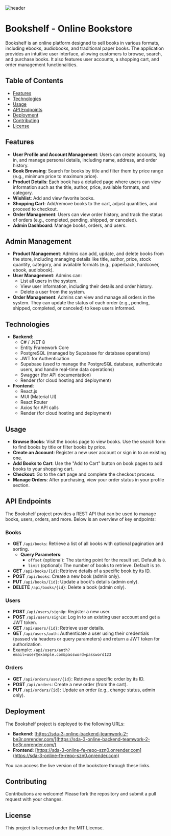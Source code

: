 ![header](https://github.com/user-attachments/assets/fae3a7cd-4590-446b-8185-a5270579a5f1)
# Bookshelf - Online Bookstore

Bookshelf is an online platform designed to sell books in various formats, including ebooks, audiobooks, and traditional paper books. The application provides an intuitive user interface, allowing customers to browse, search, and purchase books. It also features user accounts, a shopping cart, and order management functionalities.

## Table of Contents
- [Features](#features)
- [Technologies](#technologies)
- [Usage](#usage)
- [API Endpoints](#api-endpoints)
- [Deployment](#deployment)
- [Contributing](#contributing)
- [License](#license)

## Features
- **User Profile and Account Management**: Users can create accounts, log in, and manage personal details, including name, address, and order history.
- **Book Browsing**: Search for books by title and filter them by price range (e.g., minimum price to maximum price).
- **Product Details**: Each book has a detailed page where users can view information such as the title, author, price, available formats, and category.
- **Wishlist**: Add and view favorite books.
- **Shopping Cart**: Add/remove books to the cart, adjust quantities, and proceed to checkout.
- **Order Management**: Users can view order history, and track the status of orders (e.g., completed, pending, shipped, or canceled).
- **Admin Dashboard**: Manage books, orders, and users.

## Admin Management
- **Product Management**: Admins can add, update, and delete books from the store, including managing details like title, author, price, stock quantity, category, and available formats (e.g., paperback, hardcover, ebook, audiobook).
- **User Management**: Admins can:
  - List all users in the system.
  - View user information, including their details and order history.
  - Delete a user from the system.
- **Order Management**: Admins can view and manage all orders in the system. They can update the status of each order (e.g., pending, shipped, completed, or canceled) to keep users informed.

## Technologies
- **Backend**: 
  - C# / .NET 8
  - Entity Framework Core
  - PostgreSQL (managed by Supabase for database operations)
  - JWT for Authentication
  - Supabase (used to manage the PostgreSQL database, authenticate users, and handle real-time data operations)
  - Swagger (for API documentation)
  - Render (for cloud hosting and deployment)
- **Frontend**:
  - React.js
  - MUI (Material UI)
  - React Router
  - Axios for API calls
  - Render (for cloud hosting and deployment)

## Usage

- **Browse Books**: Visit the books page to view books. Use the search form to find books by title or filter books by price.
- **Create an Account**: Register a new user account or sign in to an existing one.
- **Add Books to Cart**: Use the "Add to Cart" button on book pages to add books to your shopping cart.
- **Checkout**: Go to the cart page and complete the checkout process.
- **Manage Orders**: After purchasing, view your order status in your profile section.


## API Endpoints

The Bookshelf project provides a REST API that can be used to manage books, users, orders, and more. Below is an overview of key endpoints:

### Books
- **GET** `/api/books`: Retrieve a list of all books with optional pagination and sorting.
  - **Query Parameters**:
    - `offset` (optional): The starting point for the result set. Default is `0`.
    - `limit` (optional): The number of books to retrieve. Default is `10`.
- **GET** `/api/books/{id}`: Retrieve details of a specific book by its ID.
- **POST** `/api/books`: Create a new book (admin only).
- **PUT** `/api/books/{id}`: Update a book's details (admin only).
- **DELETE** `/api/books/{id}`: Delete a book (admin only).

### Users
- **POST** `/api/users/signUp`: Register a new user.
- **POST** `/api/users/signIn`: Log in to an existing user account and get a JWT token.
- **GET** `/api/users/{id}`: Retrieve user details.
- **GET** `/api/users/auth`: Authenticate a user using their credentials (passed via headers or query parameters) and return a JWT token for authorization.
 - Example: `/api/users/auth?email=user@example.com&password=password123`

### Orders
- **GET** `/api/orders/user/{id}`: Retrieve a specific order by its ID.
- **POST** `/api/orders`: Create a new order (from the cart).
- **PUT** `/api/orders/{id}`: Update an order (e.g., change status, admin only).


## Deployment

The Bookshelf project is deployed to the following URLs:

- **Backend**: [https://sda-3-online-backend-teamwork-2-be3r.onrender.com/](https://sda-3-online-backend-teamwork-2-be3r.onrender.com/)
- **Frontend**: [https://sda-3-online-fe-repo-szn0.onrender.com](https://sda-3-online-fe-repo-szn0.onrender.com)

You can access the live version of the bookstore through these links.


## Contributing

Contributions are welcome! Please fork the repository and submit a pull request with your changes.

## License

This project is licensed under the MIT License.



